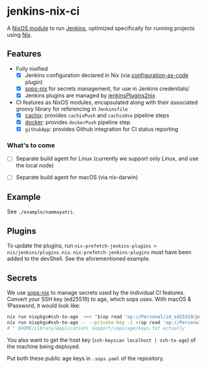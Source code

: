 # jenkins-nix-ci

A [NixOS module][nixos-mod] to run [Jenkins][jenkins], optimized specifically for running projects using [Nix].

## Features

- Fully nixified
    - [x] Jenkins configuration declared in Nix (via [configuration-as-code](https://github.com/jenkinsci/configuration-as-code-plugin) plugin)
    - [x] [sops-nix] for secrets management, for use in Jenkins credentials/
    - [x] Jenkins plugins are managed by [jenkinsPlugins2nix](https://github.com/Fuuzetsu/jenkinsPlugins2nix)
- CI features as NixOS modules, encapsulated along with their associated groovy library for referencing in `Jenkinsfile`
    - [x] [cachix](https://www.cachix.org/): provides `cachixPush` and `cachixUse` pipeline steps
    - [x] [docker](https://www.docker.com/): provides `dockerPush` pipeline step
    - [x] `githubApp`: provides Github integration for CI status reporting

### What's to come

- [ ] Separate build agent for Linux (currently we support only Linux, and use the local node)
- [ ] Separate build agent for macOS (via nix-darwin)
    

## Example

See `./example/nammayatri`.

## Plugins

To update the plugins, run `nix-prefetch-jenkins-plugins > nix/jenkins/plugins.nix`. `nix-prefetch-jenkins-plugins` must have been added to the devShell. See the aforementioned example.

## Secrets

We use [sops-nix] to manage secrets used by the individual CI features. Convert your SSH key (ed25519) to age, which sops uses. With macOS & 1Password, it would look like:

```sh
nix run nixpkgs#ssh-to-age  <<< "$(op read 'op://Personal/id_ed25519/public key')"
nix run nixpkgs#ssh-to-age -- --private-key -i <(op read 'op://Personal/id_ed25519/actual private') > ~/.config/sops/age/keys.txt
# ^ $HOME/Library/Application\ Support/sops/age/keys.txt actually
```

You also want to get the host key (`ssh-keyscan localhost | ssh-to-age`) of the machine being deployed.

Put both these public age keys in `.sops.yaml` of the repository.


[sops-nix]: https://github.com/Mic92/sops-nix
[nixos-mod]: https://nixos.wiki/wiki/NixOS_modules
[jenkins]: https://www.jenkins.io/
[Nix]: https://zero-to-nix.com/